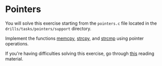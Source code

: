 # Pointers

You will solve this exercise starting from the `pointers.c` file located in the `drills/tasks/pointers/support` directory.

Implement the functions [memcpy](http://www.cplusplus.com/reference/cstring/memcpy/), [strcpy](http://www.cplusplus.com/reference/cstring/strcpy/), and [strcmp](http://www.cplusplus.com/reference/cstring/strcmp/) using pointer operations.

If you're having difficulties solving this exercise, go through [this](../../../reading/memory-operations.md) reading material.
